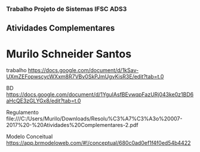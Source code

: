 ### Trabalho Projeto de Sistemas IFSC ADS3
## Atividades Complementares
# Murilo Schneider Santos
trabalho https://docs.google.com/document/d/1kSav-UXmZEFopwscycWXxm8R7VBv0SkPJmUgvKisR3E/edit?tab=t.0

BD https://docs.google.com/document/d/1YguIAsfBEvwqpFazURj043ke0z1BD6aHcQE3zGLYGx8/edit?tab=t.0

Regulamento file:///C:/Users/Murilo/Downloads/Resolu%C3%A7%C3%A3o%20007-2017%20-%20Atividades%20Complementares-2.pdf

Modelo Conceitual https://app.brmodeloweb.com/#!/conceptual/680c0ad0ef1f4f0ed54b4422